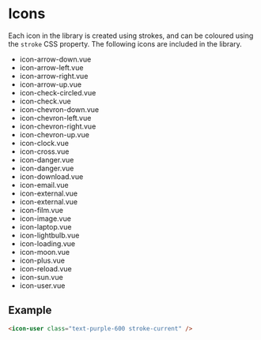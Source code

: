 # Icons

Each icon in the library is created using strokes, and can be coloured using the `stroke` CSS property. The following icons are included in the library.

- icon-arrow-down.vue
- icon-arrow-left.vue
- icon-arrow-right.vue
- icon-arrow-up.vue
- icon-check-circled.vue
- icon-check.vue
- icon-chevron-down.vue
- icon-chevron-left.vue
- icon-chevron-right.vue
- icon-chevron-up.vue
- icon-clock.vue
- icon-cross.vue
- icon-danger.vue
- icon-danger.vue
- icon-download.vue
- icon-email.vue
- icon-external.vue
- icon-external.vue
- icon-film.vue
- icon-image.vue
- icon-laptop.vue
- icon-lightbulb.vue
- icon-loading.vue
- icon-moon.vue
- icon-plus.vue
- icon-reload.vue
- icon-sun.vue
- icon-user.vue

## Example

```html
<icon-user class="text-purple-600 stroke-current" />
```
